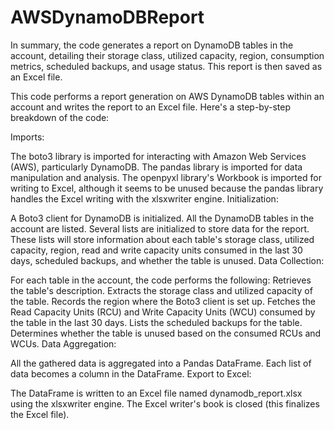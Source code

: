 # AWSDynamoDBReport
In summary, the code generates a report on DynamoDB tables in the account, detailing their storage class, utilized capacity, region, consumption metrics, scheduled backups, and usage status. This report is then saved as an Excel file.

This code performs a report generation on AWS DynamoDB tables within an account and writes the report to an Excel file. Here's a step-by-step breakdown of the code:

Imports:

The boto3 library is imported for interacting with Amazon Web Services (AWS), particularly DynamoDB.
The pandas library is imported for data manipulation and analysis.
The openpyxl library's Workbook is imported for writing to Excel, although it seems to be unused because the pandas library handles the Excel writing with the xlsxwriter engine.
Initialization:

A Boto3 client for DynamoDB is initialized.
All the DynamoDB tables in the account are listed.
Several lists are initialized to store data for the report. These lists will store information about each table's storage class, utilized capacity, region, read and write capacity units consumed in the last 30 days, scheduled backups, and whether the table is unused.
Data Collection:

For each table in the account, the code performs the following:
Retrieves the table's description.
Extracts the storage class and utilized capacity of the table.
Records the region where the Boto3 client is set up.
Fetches the Read Capacity Units (RCU) and Write Capacity Units (WCU) consumed by the table in the last 30 days.
Lists the scheduled backups for the table.
Determines whether the table is unused based on the consumed RCUs and WCUs.
Data Aggregation:

All the gathered data is aggregated into a Pandas DataFrame. Each list of data becomes a column in the DataFrame.
Export to Excel:

The DataFrame is written to an Excel file named dynamodb_report.xlsx using the xlsxwriter engine.
The Excel writer's book is closed (this finalizes the Excel file).

